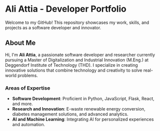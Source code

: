 # Ali Attia - Developer Portfolio

Welcome to my GitHub! This repository showcases my work, skills, and projects as a software developer and innovator.

## About Me

Hi, I'm **Ali Attia**, a passionate software developer and researcher currently pursuing a Master of Digitalization and Industrial Innovation (M.Eng.) at Deggendorf Institute of Technology (THD). I specialize in creating innovative solutions that combine technology and creativity to solve real-world problems.

### Areas of Expertise

- **Software Development**: Proficient in Python, JavaScript, Flask, React, and more.
- **Research and Innovation**: E-waste renewable energy conversion, diabetes management solutions, and advanced analytics.
- **AI and Machine Learning**: Integrating AI for personalized experiences and automation.

